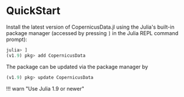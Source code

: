 # QuickStart

Install the latest version of CopernicusData.jl using the Julia's built-in package manager
(accessed by pressing `]` in the Julia REPL command prompt):

```julia
julia> ]
(v1.9) pkg> add CopernicusData
```

The package can be updated via the package manager by

```julia
(v1.9) pkg> update CopernicusData
```

!!! warn "Use Julia 1.9 or newer"
    